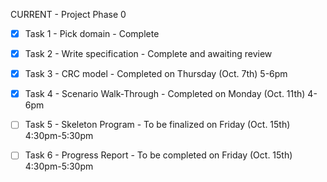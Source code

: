 CURRENT - Project Phase 0  

- [x] Task 1 - Pick domain - Complete  

- [x] Task 2 - Write specification - Complete and awaiting review  

- [x] Task 3 - CRC model - Completed on Thursday (Oct. 7th) 5-6pm  

- [X] Task 4 - Scenario Walk-Through - Completed on Monday (Oct. 11th) 4-6pm

- [ ] Task 5 - Skeleton Program - To be finalized on Friday (Oct. 15th) 4:30pm-5:30pm

- [ ] Task 6 - Progress Report - To be completed on Friday (Oct. 15th) 4:30pm-5:30pm
